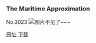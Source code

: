 ### The Maritime Approximation
No.3023
![图片不见了~~~](https://imgs.xkcd.com/comics/the_maritime_approximation.png)

[原址](https://xkcd.com//3023) [下载](https://imgs.xkcd.com/comics/the_maritime_approximation.png)

